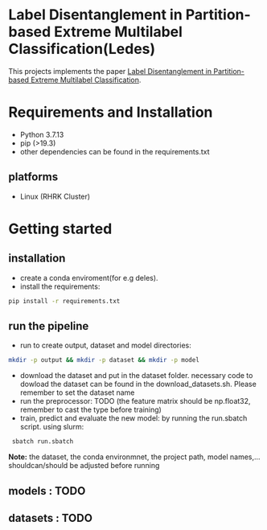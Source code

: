 # Label Disentanglement in Partition-based Extreme Multilabel Classification(Ledes)
This projects implements the paper [Label Disentanglement in Partition-based Extreme Multilabel Classification](https://arxiv.org/pdf/2106.12751.pdf). 

# Requirements and Installation
- Python 3.7.13
- pip (>19.3)
- other dependencies can be found in the requirements.txt
## platforms  
- Linux (RHRK Cluster)
# Getting started
## installation  
- create a conda enviroment(for e.g deles). 
- install the requirements:
```bash  
pip install -r requirements.txt

```
## run the pipeline
- run to create output, dataset and model directories: 
```bash
mkdir -p output && mkdir -p dataset && mkdir -p model
```
- download the dataset and put in the dataset folder. necessary code to dowload the dataset can be found in the download_datasets.sh. Please remember to set the dataset name
- run the preprocessor: TODO (the feature matrix should be np.float32, remember to cast the type before training)
- train, predict and evaluate the new model: by running the run.sbatch script. using slurm:
```bash
 sbatch run.sbatch
```
**Note:** the dataset, the conda environmnet,  the project path, model names,... shouldcan/should be adjusted before running

## models  : TODO

## datasets  : TODO

